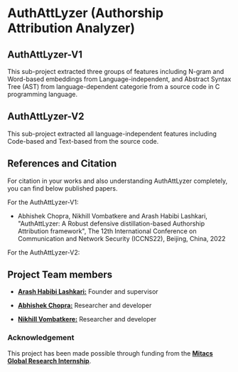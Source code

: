 # AuthAttLyzer (Authorship Attribution Analyzer)



## AuthAttLyzer-V1
This sub-project extracted three groups of features including N-gram and Word-based embeddings from Language-independent, and Abstract Syntax Tree (AST) from language-dependent categorie from a source code in C programming language. 


## AuthAttLyzer-V2
This sub-project extracted all language-independent features including Code-based and Text-based from the source code. 



## References and Citation

For citation in your works and also understanding AuthAttLyzer completely, you can find below published papers. 

For the AuthAttLyzer-V1:

 - Abhishek Chopra, Nikhill Vombatkere and Arash Habibi Lashkari, "AuthAttLyzer: A Robust defensive distillation-based Authorship Attribution framework", The 12th International Conference on Communication and Network Security (ICCNS22), Beijing, China, 2022


For the AuthAttLyzer-V2:




## Project Team members 

* [**Arash Habibi Lashkari:**](http://ahlashkari.com/index.asp) Founder and supervisor

* [**Abhishek Chopra:**](https://github.com/abhishekchopra0907) Researcher and developer

* [**Nikhill Vombatkere:**](https://github.com/NVombat) Researcher and developer


### Acknowledgement 

This project has been made possible through funding from the [**Mitacs Global Research Internship**](https://www.mitacs.ca/en/programs/globalink/globalink-research-internship). 
